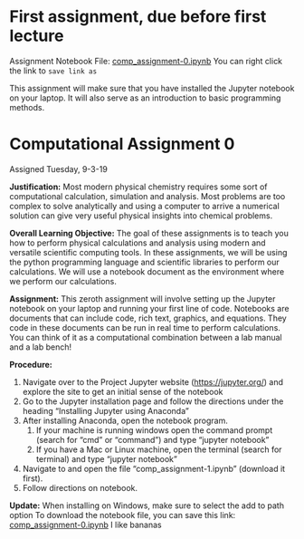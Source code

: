 # First assignment, due before first lecture

Assignment Notebook File: [comp_assignment-0.ipynb](https://raw.githubusercontent.com/sju-chem264-2019/intro-to-jupyter/master/comp_assignment-0.ipynb)
You can right click the link to `save link as`

This assignment will make sure that you have installed the Jupyter notebook on your laptop. It will also serve as an introduction to basic programming methods.

# Computational Assignment 0

Assigned Tuesday, 9-3-19


**Justification:** Most modern physical chemistry requires some sort of computational calculation, simulation and analysis. Most problems are too complex to solve analytically and using a computer to arrive a numerical solution can give very useful physical insights into chemical problems.

**Overall Learning Objective:** The goal of these assignments is to teach you how to perform physical calculations and analysis using modern and versatile scientific computing tools. In these assignments, we will be using the python programming language and scientific libraries to perform our calculations. We will use a notebook document as the environment where we perform our calculations.

**Assignment:** This zeroth assignment will involve setting up the Jupyter notebook on your laptop and running your first line of code. Notebooks are documents that can include code, rich text, graphics, and equations. They code in these documents can be run in real time to perform calculations. You can think of it as a computational combination between a lab manual and a lab bench!

**Procedure:**

1.	Navigate over to the Project Jupyter website (https://jupyter.org/)  and explore the site to get an initial sense of the notebook
1.	Go to the Jupyter installation page and follow the directions under the heading “Installing Jupyter using Anaconda”
1.	After installing Anaconda, open the notebook program.
      1.	If your machine is running windows open the command prompt (search for “cmd” or “command”) and type “jupyter notebook”
      1.	If you have a Mac or Linux machine, open the terminal (search for terminal) and type “jupyter notebook”
1.	Navigate to and open the file “comp_assignment-1.ipynb” (download it first).
1.	Follow directions on notebook.

**Update:** When installing on Windows, make sure to select the add to path option
To download the notebook file, you can save this link: [comp_assignment-0.ipynb](https://raw.githubusercontent.com/sju-pchem-classes/Chem-264/master/Assignment0/comp_assignment-0.ipynb)
I like bananas
